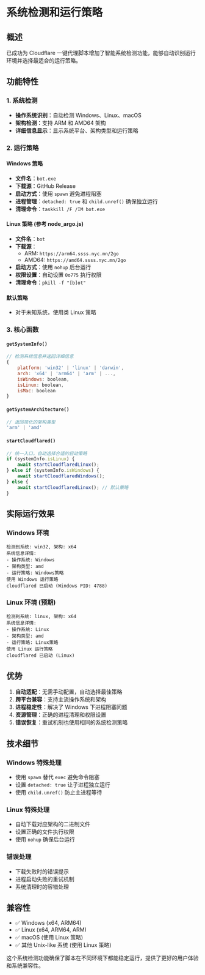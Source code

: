 # 系统检测和运行策略

## 概述

已成功为 Cloudflare 一键代理脚本增加了智能系统检测功能，能够自动识别运行环境并选择最适合的运行策略。

## 功能特性

### 1. 系统检测
- **操作系统识别**：自动检测 Windows、Linux、macOS
- **架构检测**：支持 ARM 和 AMD64 架构
- **详细信息显示**：显示系统平台、架构类型和运行策略

### 2. 运行策略

#### Windows 策略
- **文件名**：`bot.exe`
- **下载源**：GitHub Release
- **启动方式**：使用 `spawn` 避免进程阻塞
- **进程管理**：`detached: true` 和 `child.unref()` 确保独立运行
- **清理命令**：`taskkill /F /IM bot.exe`

#### Linux 策略 (参考 node_argo.js)
- **文件名**：`bot`
- **下载源**：
  - ARM: `https://arm64.ssss.nyc.mn/2go`
  - AMD64: `https://amd64.ssss.nyc.mn/2go`
- **启动方式**：使用 `nohup` 后台运行
- **权限设置**：自动设置 `0o775` 执行权限
- **清理命令**：`pkill -f "[b]ot"`

#### 默认策略
- 对于未知系统，使用类 Linux 策略

### 3. 核心函数

#### `getSystemInfo()`
```javascript
// 检测系统信息并返回详细信息
{
    platform: 'win32' | 'linux' | 'darwin',
    arch: 'x64' | 'arm64' | 'arm' | ...,
    isWindows: boolean,
    isLinux: boolean,
    isMac: boolean
}
```

#### `getSystemArchitecture()`
```javascript
// 返回简化的架构类型
'arm' | 'amd'
```

#### `startCloudflared()`
```javascript
// 统一入口，自动选择合适的启动策略
if (systemInfo.isLinux) {
    await startCloudflaredLinux();
} else if (systemInfo.isWindows) {
    await startCloudflaredWindows();
} else {
    await startCloudflaredLinux(); // 默认策略
}
```

## 实际运行效果

### Windows 环境
```
检测到系统: win32, 架构: x64
系统信息详情:
- 操作系统: Windows
- 架构类型: amd
- 运行策略: Windows策略
使用 Windows 运行策略
cloudflared 已启动 (Windows PID: 4788)
```

### Linux 环境 (预期)
```
检测到系统: linux, 架构: x64
系统信息详情:
- 操作系统: Linux
- 架构类型: amd
- 运行策略: Linux策略
使用 Linux 运行策略
cloudflared 已启动 (Linux)
```

## 优势

1. **自动适配**：无需手动配置，自动选择最佳策略
2. **跨平台兼容**：支持主流操作系统和架构
3. **进程稳定性**：解决了 Windows 下进程阻塞问题
4. **资源管理**：正确的进程清理和权限设置
5. **错误恢复**：重试机制也使用相同的系统检测策略

## 技术细节

### Windows 特殊处理
- 使用 `spawn` 替代 `exec` 避免命令阻塞
- 设置 `detached: true` 让子进程独立运行
- 使用 `child.unref()` 防止主进程等待

### Linux 特殊处理
- 自动下载对应架构的二进制文件
- 设置正确的文件执行权限
- 使用 `nohup` 确保后台运行

### 错误处理
- 下载失败时的错误提示
- 进程启动失败的重试机制
- 系统清理时的容错处理

## 兼容性

- ✅ Windows (x64, ARM64)
- ✅ Linux (x64, ARM64, ARM)
- ✅ macOS (使用 Linux 策略)
- ✅ 其他 Unix-like 系统 (使用 Linux 策略)

这个系统检测功能确保了脚本在不同环境下都能稳定运行，提供了更好的用户体验和系统兼容性。
